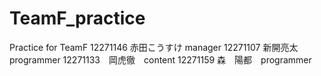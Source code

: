 # TeamF_practice
Practice for TeamF
12271146 赤田こうすけ manager
12271107 新開亮太 programmer
12271133　岡虎徹　content
12271159 森　陽都　programmer